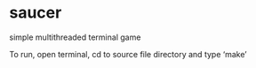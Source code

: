 saucer
======

simple multithreaded terminal game

To run, open terminal, cd to source file directory and type ‘make’
